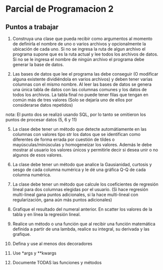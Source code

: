 # Parcial de Programacion 2

## Puntos a trabajar

1. Construya una clase que pueda recibir como argumentos al momento de definirla el nombre de uno o varios archivos y opcionalmente la ubicación de cada uno. Si no se ingresa la ruta de algun archivo el programa supone que es la ruta actual y lee todos los archivos de datos. Si no se le ingresa el nombre de ningún archivo el programa debe generar la base de datos.

2. Las bases de datos que lee el programa las debe conseguir (O modificar alguna existente dividiéndola en varios archivos) y deben tener varias columnas con el mismo nombre. Al leer las bases de datos se genera una única tabla de datos con las columnas comunes y los datos de todos los archivos. La tabla final no puede tener filas que tengan en común más de tres valores (Solo se dejaría uno de ellos por considerarse datos repetidos)

nota: El punto dos se realizó usando SQL, por lo tanto se omitieron los puntos de procesar datos (5, 6 y 11)

5. La clase debe tener un método que detecte automátiamente en las columnas con valores tipo str los datos que se identifican como diferentes de forma errada por cuestión de tildes o mayúsculas/minúsculas y homogeneizar los valores. Además le debe mostrar al usuario los valores únicos y permitirle decir si desea unir o no algunos de esos valores.

6. La clase debe tener un método que analice la Gausianidad, curtosis y sesgo de cada columna numérica y le dé una gráfica Q-Q de cada columna numérica.

11. La clase debe tener un método que calcule los coeficientes de regresión lineal para dos columnas elegidas por el usuario. (Si hace regresión multi-lineal gana puntos adicionales, si la hace multi-lineal con regularización, gana aún más puntos adicionales)

12. Grafique el resultado del numeral anterior. En scatter los valores de la tabla y en línea la regresión lineal.

13. Realice un método o una función que al recibir una función matemática definida a partir de una lambda, realice su integral, su derivada y las grafique.

16. Defina y use al menos dos decoradores

17. Use \*args y \*\*kwargs

18. Documente TODAS las funciones y métodos
